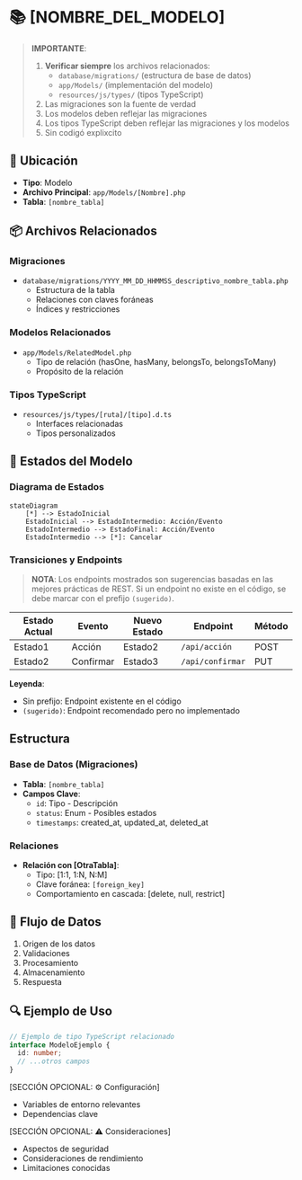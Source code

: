 # 📚 [NOMBRE_DEL_MODELO]

> **IMPORTANTE**: 
> 1. **Verificar siempre** los archivos relacionados:
>    - `database/migrations/` (estructura de base de datos)
>    - `app/Models/` (implementación del modelo)
>    - `resources/js/types/` (tipos TypeScript)
> 2. Las migraciones son la fuente de verdad
> 3. Los modelos deben reflejar las migraciones
> 4. Los tipos TypeScript deben reflejar las migraciones y los modelos
> 5. Sin codigó explixcito

## 📌 Ubicación
- **Tipo**: Modelo
- **Archivo Principal**: `app/Models/[Nombre].php`
- **Tabla**: `[nombre_tabla]`

## 📦 Archivos Relacionados

### Migraciones
- `database/migrations/YYYY_MM_DD_HHMMSS_descriptivo_nombre_tabla.php`
  - Estructura de la tabla
  - Relaciones con claves foráneas
  - Índices y restricciones

### Modelos Relacionados
- `app/Models/RelatedModel.php`
  - Tipo de relación (hasOne, hasMany, belongsTo, belongsToMany)
  - Propósito de la relación

### Tipos TypeScript
- `resources/js/types/[ruta]/[tipo].d.ts`
  - Interfaces relacionadas
  - Tipos personalizados

## 🎯 Estados del Modelo

### Diagrama de Estados
```mermaid
stateDiagram
    [*] --> EstadoInicial
    EstadoInicial --> EstadoIntermedio: Acción/Evento
    EstadoIntermedio --> EstadoFinal: Acción/Evento
    EstadoIntermedio --> [*]: Cancelar
```

### Transiciones y Endpoints
> **NOTA**: Los endpoints mostrados son sugerencias basadas en las mejores prácticas de REST. Si un endpoint no existe en el código, se debe marcar con el prefijo `(sugerido)`.

| Estado Actual | Evento | Nuevo Estado | Endpoint | Método |
|---------------|--------|--------------|----------|--------|
| Estado1 | Acción | Estado2 | `/api/acción` | POST |
| Estado2 | Confirmar | Estado3 | `/api/confirmar` | PUT |

**Leyenda**:
- Sin prefijo: Endpoint existente en el código
- `(sugerido)`: Endpoint recomendado pero no implementado

## Estructura

### Base de Datos (Migraciones)
- **Tabla**: `[nombre_tabla]`
- **Campos Clave**:
  - `id`: Tipo - Descripción
  - `status`: Enum - Posibles estados
  - `timestamps`: created_at, updated_at, deleted_at

### Relaciones
- **Relación con [OtraTabla]**:
  - Tipo: [1:1, 1:N, N:M]
  - Clave foránea: `[foreign_key]`
  - Comportamiento en cascada: [delete, null, restrict]

## 🔄 Flujo de Datos
1. Origen de los datos
2. Validaciones
3. Procesamiento
4. Almacenamiento
5. Respuesta

## 🔍 Ejemplo de Uso
```typescript
// Ejemplo de tipo TypeScript relacionado
interface ModeloEjemplo {
  id: number;
  // ...otros campos
}
```

[SECCIÓN OPCIONAL: ⚙️ Configuración]
- Variables de entorno relevantes
- Dependencias clave

[SECCIÓN OPCIONAL: ⚠️ Consideraciones]
- Aspectos de seguridad
- Consideraciones de rendimiento
- Limitaciones conocidas